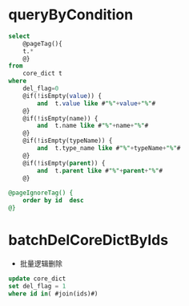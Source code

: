 queryByCondition
===

```sql
select 
    @pageTag(){
    t.*
    @}
from 
    core_dict t
where 
    del_flag=0  
    @if(!isEmpty(value)) {
        and  t.value like #"%"+value+"%"#
    @}
    @if(!isEmpty(name)) {
        and  t.name like #"%"+name+"%"#
    @}
    @if(!isEmpty(typeName)) {
        and  t.type_name like #"%"+typeName+"%"#
    @}
    @if(!isEmpty(parent)) {
        and  t.parent like #"%"+parent+"%"#
    @}
    
@pageIgnoreTag() {
    order by id  desc
@}   
```

   
batchDelCoreDictByIds
===

* 批量逻辑删除

```sql
update core_dict 
set del_flag = 1 
where id in( #join(ids)#)
```
    
